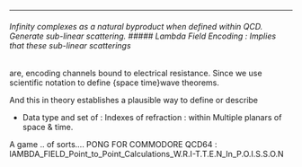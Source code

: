 ---
###### Infinity complexes as a natural byproduct when defined within QCD. Generate sub-linear scattering. ##### Lambda Field Encoding : Implies that these sub-linear scatterings
are, encoding channels bound to electrical resistance. Since we use scientific notation to define {space time}wave theorems. 

And this in theory establishes a plausible way to define or describe 

* Data type and set of  : Indexes of refraction : within Multiple planars of space & time. 

A game .. of sorts.... PONG FOR COMMODORE QCD64 : lAMBDA_FIELD_Point_to_Point_Calculations_W.R.I-T.T.E.N_In_P.O.I.S.S.O.N
